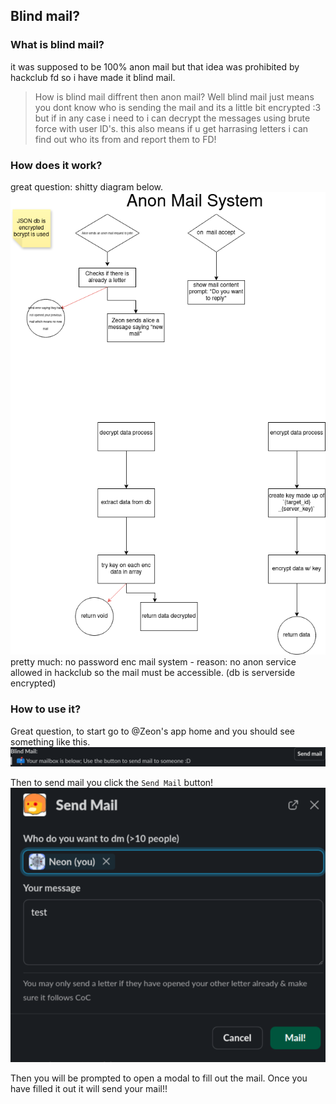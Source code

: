 ## Blind mail?

### What is blind mail?

it was supposed to be 100% anon mail but that idea was prohibited by hackclub fd so i have made it blind mail.

> How is blind mail diffrent then anon mail?
> Well blind mail just means you dont know who is sending the mail and its a little bit encrypted :3 but if in any case i need to i can decrypt the messages using brute force with user ID's.
> this also means if u get harrasing letters i can find out who its from and report them to FD!

### How does it work?

great question: shitty diagram below.
![diagram](../assets/Zeon%20-%20anon%20dm.drawio.png)
pretty much: no password enc mail system - reason: no anon service allowed in hackclub so the mail must be accessible.
(db is serverside encrypted)

### How to use it?

Great question, to start go to @Zeon's app home and you should see something like this.
![app home](../assets/zeon-app-home-blindmail.png)

Then to send mail you click the `Send Mail` button!
![send mail](../assets/zeon-app-home-blindmail-sendmail.png)

Then you will be prompted to open a modal to fill out the mail.
Once you have filled it out it will send your mail!!


